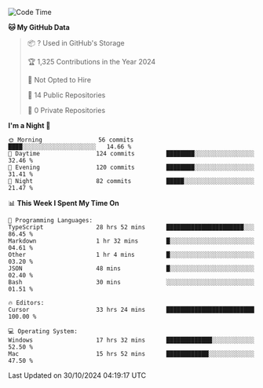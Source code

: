 <!--START_SECTION:waka-->
![Code Time](http://img.shields.io/badge/Code%20Time-6%2C294%20hrs%202%20mins-blue)

**🐱 My GitHub Data** 

> 📦 ? Used in GitHub's Storage 
 > 
> 🏆 1,325 Contributions in the Year 2024
 > 
> 🚫 Not Opted to Hire
 > 
> 📜 14 Public Repositories 
 > 
> 🔑 0 Private Repositories 
 > 
**I'm a Night 🦉** 

```text
🌞 Morning                56 commits          ████░░░░░░░░░░░░░░░░░░░░░   14.66 % 
🌆 Daytime                124 commits         ████████░░░░░░░░░░░░░░░░░   32.46 % 
🌃 Evening                120 commits         ████████░░░░░░░░░░░░░░░░░   31.41 % 
🌙 Night                  82 commits          █████░░░░░░░░░░░░░░░░░░░░   21.47 % 
```


📊 **This Week I Spent My Time On** 

```text
💬 Programming Languages: 
TypeScript               28 hrs 52 mins      ██████████████████████░░░   86.45 % 
Markdown                 1 hr 32 mins        █░░░░░░░░░░░░░░░░░░░░░░░░   04.61 % 
Other                    1 hr 4 mins         █░░░░░░░░░░░░░░░░░░░░░░░░   03.20 % 
JSON                     48 mins             █░░░░░░░░░░░░░░░░░░░░░░░░   02.40 % 
Bash                     30 mins             ░░░░░░░░░░░░░░░░░░░░░░░░░   01.51 % 

🔥 Editors: 
Cursor                   33 hrs 24 mins      █████████████████████████   100.00 % 

💻 Operating System: 
Windows                  17 hrs 32 mins      █████████████░░░░░░░░░░░░   52.50 % 
Mac                      15 hrs 52 mins      ████████████░░░░░░░░░░░░░   47.50 % 
```


 Last Updated on 30/10/2024 04:19:17 UTC
<!--END_SECTION:waka-->

